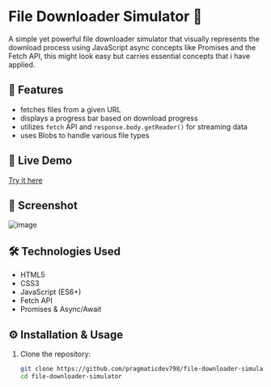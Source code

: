 # File Downloader Simulator 💾

A simple yet powerful file downloader simulator that visually represents the download process using JavaScript async concepts like Promises and the Fetch API, this might look easy but carries essential concepts that i have applied.

## 📌 Features

- fetches files from a given URL
- displays a progress bar based on download progress
- utilizes `fetch` API and `response.body.getReader()` for streaming data
- uses Blobs to handle various file types

## 🚀 Live Demo
[Try it here](https://pragmaticdev798.github.io/File-downloader-simulator/)

## 📸 Screenshot

![image](https://github.com/user-attachments/assets/39472cab-f555-4c4b-b822-f48054e5bd6b)



## 🛠️ Technologies Used

- HTML5
- CSS3
- JavaScript (ES6+)
- Fetch API
- Promises & Async/Await

## ⚙️ Installation & Usage

1. Clone the repository:
   ```sh
   git clone https://github.com/pragmaticdev798/file-downloader-simulator.git
   cd file-downloader-simulator

